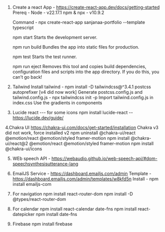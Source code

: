 1. Create a react App - https://create-react-app.dev/docs/getting-started
   Prereq - Node - v22.17.1
   npm & npx - v10.9.2

   Command - npx create-react-app sanjanaa-portfolio --template typescript

   npm start
   Starts the development server.

   npm run build
   Bundles the app into static files for production.

   npm test
   Starts the test runner.

   npm run eject
   Removes this tool and copies build dependencies, configuration files
   and scripts into the app directory. If you do this, you can’t go back!

2. Tailwind
   Install tailwind - npm install -D tailwindcss@^3.4.1 postcss autoprefixer
   [v4 did now work]
   Generate postcss.config.js and tailwind.config.js - npx tailwindcss init -p
   Import tailwind.config.js in index.css
   Use the gradients in components

3. Lucide react --- for some icons
   npm install lucide-react -- https://lucide.dev/guide/

4.Chakra UI
https://chakra-ui.com/docs/get-started/installation
Chakra v3 did not work, force installed v2
npm uninstall @chakra-ui/react @emotion/react @emotion/styled framer-motion
npm install @chakra-ui/react@2 @emotion/react @emotion/styled framer-motion
npm install @chakra-ui/icons

5. WEb speech API - https://webaudio.github.io/web-speech-api/#dom-speechsynthesisutterance-lang

6. EmailJS
   Service - https://dashboard.emailjs.com/admin
   Template - https://dashboard.emailjs.com/admin/templates/w8kfd5n
   Install - npm install emailjs-com

7. For navigation
   npm install react-router-dom
   npm install -D @types/react-router-dom

8. For calendar
   npm install react-calendar date-fns
   npm install react-datepicker
   npm install date-fns

9. Firebase
   npm install firebase
